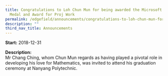 ```yaml
---
title: Congratulations to Loh Chun Mun for being awarded the Microsoft Gold
  Medal and Award for Proj Work
permalink: /edgefield/announcements/congratulations-to-loh-chun-mun-for-being-awarded-the/
description: ""
third_nav_title: Announcements
---
```

**Start:** 2018-12-31 

**Description:** <br>
Mr Chang Ching, whom Chun Mun regards as having played a pivotal role in developing his love for Mathematics, was invited to attend his graduation ceremony at Nanyang Polytechnic.